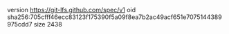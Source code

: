 version https://git-lfs.github.com/spec/v1
oid sha256:705cfff46ecc83123f175390f5a09f8ea7b2ac49acf651e7075144389975cdd7
size 2438

